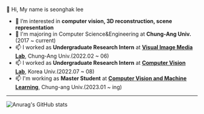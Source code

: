  👋 Hi, My name is seonghak lee
- 👀 I’m interested in **computer vision, 3D reconstruction, scene representation**
- 💞️ I'm majoring in Computer Science&Engineering at **Chung-Ang Univ.**(2017 ~ current)
- 📫  I worked as **Undergraduate Research Intern** at **[Visual Image Media Lab](https://vim-lab-cau.github.io/VIM/)**, Chung-Ang Univ.(2022.02 ~ 06)
- 📫  I worked as **Undergraduate Research Intern** at **[Computer Vision Lab](https://kuaicv.com)**, Korea Univ.(2022.07 ~ 08)
- 📫  I'm working as **Master Student** at **[Computer Vision and Machine Learning](https://sites.google.com/view/cau-cvml/)**, Chung-ang Univ.(2023.01 ~ ing)

___
![Anurag's GitHub stats](https://github-readme-stats.vercel.app/api?username=Lseonghak&theme=vue&show_icons=true)                 
